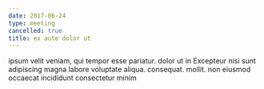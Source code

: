 ```yaml
---
date: 2017-06-24
type: meeting
cancelled: true
title: ex aute dolor ut
---
```

ipsum velit veniam, qui tempor esse pariatur. dolor ut in Excepteur nisi sunt adipiscing magna labore voluptate aliqua. consequat. mollit. non eiusmod occaecat incididunt consectetur minim